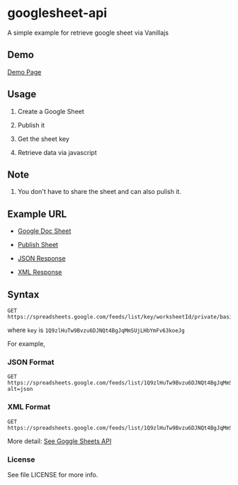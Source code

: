 # googlesheet-api
A simple example for retrieve google sheet via Vanillajs

## Demo

[Demo Page](http://asoul.github.io/googlesheet-api/)

## Usage

1. Create a Google Sheet

2. Publish it

3. Get the sheet key

4. Retrieve data via javascript

## Note

1. You don't have to share the sheet and can also pulish it.

## Example URL

- [Google Doc Sheet](https://docs.google.com/spreadsheets/d/1Q9zlHuTw9Bvzu6DJNQt4BgJqMmSUjLHbYmFv63koeJg)

- [Publish Sheet](https://docs.google.com/spreadsheets/d/1Q9zlHuTw9Bvzu6DJNQt4BgJqMmSUjLHbYmFv63koeJg/pubhtml)

- [JSON Response](https://spreadsheets.google.com/feeds/list/1Q9zlHuTw9Bvzu6DJNQt4BgJqMmSUjLHbYmFv63koeJg/od6/public/values?alt=json)

- [XML Response](https://spreadsheets.google.com/feeds/list/1Q9zlHuTw9Bvzu6DJNQt4BgJqMmSUjLHbYmFv63koeJg/od6/public/values)

## Syntax

```
GET https://spreadsheets.google.com/feeds/list/key/worksheetId/private/basic
```

where `key` is `1Q9zlHuTw9Bvzu6DJNQt4BgJqMmSUjLHbYmFv63koeJg`

For example,

### JSON Format

```
GET https://spreadsheets.google.com/feeds/list/1Q9zlHuTw9Bvzu6DJNQt4BgJqMmSUjLHbYmFv63koeJg/od6/public/values?alt=json
```

### XML Format

```
GET https://spreadsheets.google.com/feeds/list/1Q9zlHuTw9Bvzu6DJNQt4BgJqMmSUjLHbYmFv63koeJg/od6/public/values
```

More detail: [See Goggle Sheets API](https://developers.google.com/google-apps/spreadsheets/)

### License

See file LICENSE for more info.